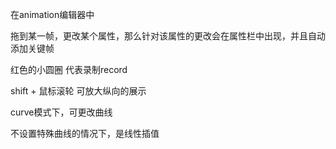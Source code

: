 在animation编辑器中

拖到某一帧，更改某个属性，那么针对该属性的更改会在属性栏中出现，并且自动添加关键帧

红色的小圆圈 代表录制record



shift + 鼠标滚轮 可放大纵向的展示



curve模式下，可更改曲线

不设置特殊曲线的情况下，是线性插值